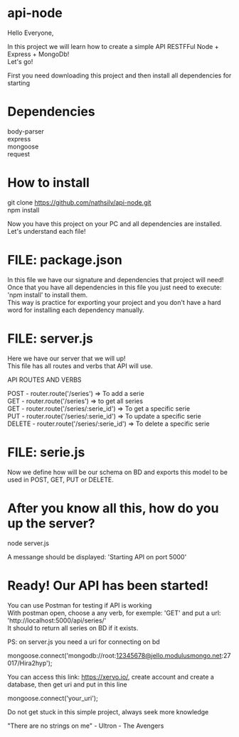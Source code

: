 # api-node

Hello Everyone,

In this project we will learn how to create a simple API RESTFFul Node + Express + MongoDb!<br>
Let's go!

First you need downloading this project and then install all dependencies for starting

# Dependencies

body-parser<br>
express<br>
mongoose<br>
request<br>

# How to install

git clone https://github.com/nathsilv/api-node.git <br>
npm install

Now you have this project on your PC and all dependencies are installed. <br>
Let's understand  each file!

# FILE: package.json

In this file we have our signature and dependencies that project will need!<br>
Once that you have all dependencies in this file you just need to execute: 'npm install' to install them.<br>
This way is practice for exporting your project and you don't have a hard word for installing each dependency manually.

# FILE: server.js

Here we have our server that we will up!<br>
This file has all routes and verbs that API will use.<br>

API ROUTES AND VERBS<br>

POST   - router.route('/series')           => To add a serie <br>
GET    - router.route('/series')           => to get all series <br>
GET    - router.route('/series/:serie_id') => To get a specific serie <br>
PUT    - router.route('/series/:serie_id') => To update a specific serie <br>
DELETE - router.route('/series/:serie_id') => To delete a specific serie <br>

# FILE: serie.js

Now we define how will be our schema on BD and exports this model to be used in POST, GET, PUT or DELETE.

# After you know all this, how do you up the server?

node server.js<br>

A messange should be displayed: 'Starting API on port 5000'

# Ready! Our API has been started!

You can use Postman for testing if API is working<br>
With postman open, choose a any verb, for exemple: 'GET' and put a url: 'http://localhost:5000/api/series/'<br>
It should to return all series on BD if it exists.

PS: on server.js you need a uri for connecting on bd <br>

mongoose.connect('mongodb://root:12345678@jello.modulusmongo.net:27017/Hira2hyp'); <br>

You can access this link: https://xervo.io/, create account and create a database, then get uri and put in this line <br>

mongoose.connect('your_uri'); <br>


Do not get stuck in this simple project, always seek more knowledge <br>

"There are no strings on me" - Ultron - The Avengers
